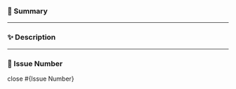 <!-- - 
❗️ PR 제목은 아래의 형식을 맞춰주세요 
- [FEAT] 기능 추가
- [FIX] 에러 수정, 버그 수정
- [CHORE] gradle 세팅, 위의 것 이외에 거의 모든 것
- [DOCS] README, 문서
- [REFACTOR] 코드 리펙토링 (기능 변경 없이 코드만 수정할 때)
- [MODIFY] 코드 수정 (기능의 변화가 있을 때)
-->

### 🚀 Summary
<!-- A brief description of the issue. -->


---
### ✨ Description
<!-- write down the work details and show the execution results. -->


---
### 🎲 Issue Number
<!-- Please enter {Issue Number} below to automatically close the connected issue. -->

close #{Issue Number}